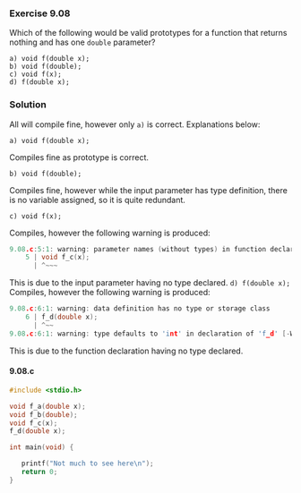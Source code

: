 ### Exercise 9.08
Which of the following would be valid prototypes for a function that returns nothing and has one `double` parameter?
```
a) void f(double x);
b) void f(double);
c) void f(x);
d) f(double x);
```
### Solution
All will compile fine, however only `a)` is correct.
Explanations below:

`a) void f(double x);`

Compiles fine as prototype is correct.

  `b) void f(double);`

Compiles fine, however while the input parameter has type definition, there is no variable assigned, so it is quite redundant.

  `c) void f(x);`

Compiles, however the following warning is produced:
```c
9.08.c:5:1: warning: parameter names (without types) in function declaration
    5 | void f_c(x);
      | ^~~~
```
This is due to the input parameter having no type declared.
   `d) f(double x);`
Compiles, however the following warning is produced:
```c
9.08.c:6:1: warning: data definition has no type or storage class
    6 | f_d(double x);
      | ^~~
9.08.c:6:1: warning: type defaults to 'int' in declaration of 'f_d' [-Wimplicit-int]
```
This is due to the function declaration having no type declared.
#### 9.08.c
```c
#include <stdio.h>

void f_a(double x);
void f_b(double);
void f_c(x);
f_d(double x);

int main(void) {

   printf("Not much to see here\n");
   return 0;
}
```
